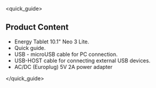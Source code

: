 <quick_guide>
## Product Content

*	Energy Tablet 10.1" Neo 3 Lite.
*	Quick guide.
*	USB - microUSB cable for PC connection.
*	USB-HOST cable for connecting external USB devices.
*	AC/DC (Europlug) 5V 2A power adapter

</quick_guide>
